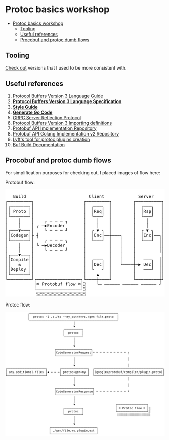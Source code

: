 # Protoc basics workshop

<!-- TOC -->

- [Protoc basics workshop](#protoc-basics-workshop)
    - [Tooling](#tooling)
    - [Useful references](#useful-references)
    - [Procobuf and protoc dumb flows](#procobuf-and-protoc-dumb-flows)

<!-- /TOC -->

## Tooling

[Check out](./tools.md) versions that I used to be more consistent with.

## Useful references

1. [Protocol Buffers Version 3 Language Guide](<https://developers.google.com/protocol-buffers/docs/proto3>)
1. **[Protocol Buffers Version 3 Language Specification](<https://developers.google.com/protocol-buffers/docs/reference/proto3-spec>)**
1. **[Style Guide](<https://developers.google.com/protocol-buffers/docs/style>)**
1. **[Generate Go Code](<https://developers.google.com/protocol-buffers/docs/reference/go-generated>)**
1. [GRPC Server Reflection Protocol](<https://github.com/grpc/grpc/blob/master/doc/server-reflection.md>)
1. [Protocol Buffers Version 3 Importing definitions](<https://developers.google.com/protocol-buffers/docs/proto3#importing_definitions>)
1. [Protobuf API Implementation Repository](<https://github.com/protocolbuffers/protobuf>)
1. [Protobuf API Golang Implementation v2 Repository](<https://github.com/protocolbuffers/protobuf-go>)
1. [Lyft's tool for protoc plugins creation](<https://github.com/lyft/protoc-gen-star>)
1. [Buf Build Documentation](<https://docs.buf.build>)

## Procobuf and protoc dumb flows

For simplification purposes for checking out, I placed images of flow here:

Protobuf flow:

![protobuf_flow](./01_intro/pb.svg)

Protoc flow:

![protoc_flow](./02_plugins/protoc.svg)

